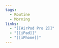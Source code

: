 ```yaml
---
tags:
  - Routine
  - Morning
links:
  - "[[AirPod Pro 2]]"
  - "[[iPad]]"
  - "[[iPhone]]"
---
```

